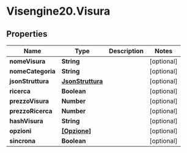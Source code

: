 # Visengine20.Visura

## Properties
Name | Type | Description | Notes
------------ | ------------- | ------------- | -------------
**nomeVisura** | **String** |  | [optional] 
**nomeCategoria** | **String** |  | [optional] 
**jsonStruttura** | [**JsonStruttura**](JsonStruttura.md) |  | [optional] 
**ricerca** | **Boolean** |  | [optional] 
**prezzoVisura** | **Number** |  | [optional] 
**prezzoRicerca** | **Number** |  | [optional] 
**hashVisura** | **String** |  | [optional] 
**opzioni** | [**[Opzione]**](Opzione.md) |  | [optional] 
**sincrona** | **Boolean** |  | [optional] 
